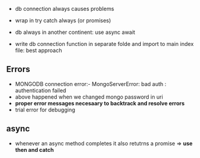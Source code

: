 - db connection always causes problems
- wrap in try catch always (or promises)
- db always in another continent: use async await

- write db connection function in separate folde and import to main index file: best approach

## Errors

- MONGODB connection error:-  MongoServerError: bad auth : authentication failed 
- above happened when we changed mongo password in uri
- **proper error messages necesaary to backtrack and resolve errors**
- trial error for debugging


## async

- whenever an async method completes it also retutrns a promise => **use then and catch**